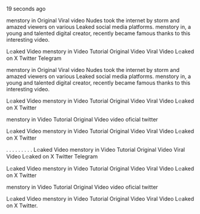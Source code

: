19 seconds ago

menstory in Original Viral video Nudes took the internet by storm and amazed viewers on various Leaked social media platforms. menstory in, a young and talented digital creator, recently became famous thanks to this interesting video.

L𝚎aked Video menstory in Video Tutorial Original Video Viral Video L𝚎aked on X Twitter Telegram


menstory in Original Viral video Nudes took the internet by storm and amazed viewers on various Leaked social media platforms. menstory in, a young and talented digital creator, recently became famous thanks to this interesting video.

L𝚎aked Video menstory in Video Tutorial Original Video Viral Video L𝚎aked on X Twitter

menstory in Video Tutorial Original Video video oficial twitter

L𝚎aked Video menstory in Video Tutorial Original Video Viral Video L𝚎aked on X Twitter

. . . . . . . . . L𝚎aked Video menstory in Video Tutorial Original Video Viral Video L𝚎aked on X Twitter Telegram

L𝚎aked Video menstory in Video Tutorial Original Video Viral Video L𝚎aked on X Twitter

menstory in Video Tutorial Original Video video oficial twitter

L𝚎aked Video menstory in Video Tutorial Original Video Viral Video L𝚎aked on X Twitter.
